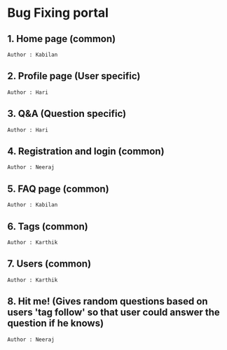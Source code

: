 Bug Fixing portal
===================


## 1. Home page (common) ##
    Author : Kabilan

## 2. Profile page (User specific) ##
    Author : Hari

## 3. Q&A (Question specific) ##
    Author : Hari

## 4. Registration and login (common) ##
    Author : Neeraj

## 5. FAQ page (common) ##
    Author : Kabilan

## 6. Tags (common) ##
    Author : Karthik

## 7. Users (common) ##
    Author : Karthik

## 8. Hit me! (Gives random questions based on users 'tag follow' so that user could answer the question if he knows) ##
    Author : Neeraj
